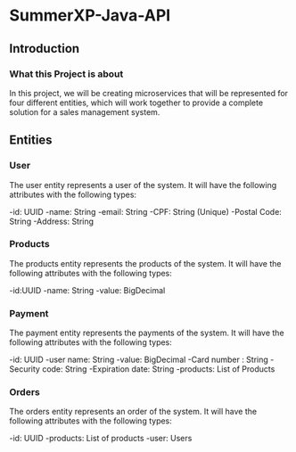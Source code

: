 # SummerXP-Java-API

## Introduction

### What this Project is about

In this project, we will be creating microservices that will be represented for four different entities, which will work together to provide a complete solution for a sales management system.

## Entities

### User

The user entity represents a user of the system. It will have the following attributes with the following types:

-id: UUID
-name: String
-email: String
-CPF: String (Unique)
-Postal Code: String
-Address: String

### Products

The products entity represents the products of the system. It will have the following attributes with the following types:

-id:UUID
-name: String
-value: BigDecimal

### Payment

The payment entity represents the payments of the system. It will have the following attributes with the following types:

-id: UUID
-user name: String
-value: BigDecimal
-Card number : String
-Security code: String
-Expiration date: String
-products: List of Products

### Orders

The orders entity represents an order of the system. It will have the following attributes with the following types:

-id: UUID
-products: List of products
-user: Users
